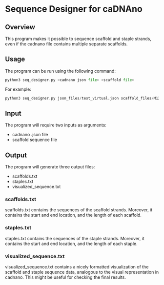 # Sequence Designer for caDNAno

## Overview
This program makes it possible to sequence scaffold and staple strands, even if the cadnano file contains multiple separate scaffolds.

## Usage
The program can be run using the following command:

```python
python3 seq_designer.py <cadnano json file> <scaffold file>
```
For example:
```python
python3 seq_designer.py json_files/test_virtual.json scaffold_files/M13mp18 
```
## Input
The program will require two inputs as arguments:
- cadnano .json file
- scaffold sequence file

## Output
The program will generate three output files:
- scaffolds.txt
- staples.txt
- visualized_sequence.txt
### scaffolds.txt
scaffolds.txt contains the sequences of the scaffold strands. Moreover, it contains the start and end location, and the length of each scaffold.
### staples.txt
staples.txt contains the sequences of the staple strands. Moreover, it contains the start and end location, and the length of each staple.
### visualized_sequence.txt
visualized_sequence.txt contains a nicely formatted visualization of the scaffold and staple sequence data, analogous to the visual representation in cadnano. This might be useful for checking the final results.
